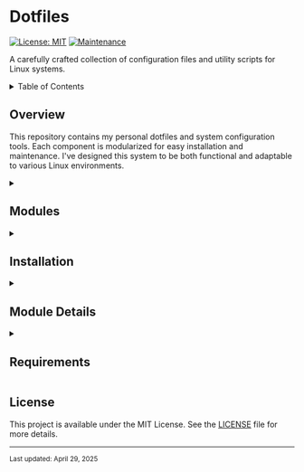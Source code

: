 # Dotfiles

[![License: MIT](https://img.shields.io/badge/License-MIT-yellow.svg)](https://opensource.org/licenses/MIT)
[![Maintenance](https://img.shields.io/badge/Maintained%3F-yes-green.svg)](https://github.com/behrangsa/dotfiles/graphs/commit-activity)

A carefully crafted collection of configuration files and utility scripts for Linux systems.

<details>
<summary>Table of Contents</summary>

- [Overview](#overview)
- [Modules](#modules)
- [Installation](#installation)
- [Module Details](#module-details)
  - [Git Configuration](#git-configuration)
  - [Conky Configuration](#conky-configuration)
  - [EmptyBye Utility](#emptybye-utility)
  - [NPM Configuration](#npm-configuration)
  - [Image Filename Utility](#image-filename-utility)
  - [Image Resizing Utility](#image-resizing-utility)
  - [Memory Usage Visualization](#memory-usage-visualization)
- [Requirements](#requirements)
- [License](#license)

</details>

## Overview

This repository contains my personal dotfiles and system configuration tools. Each component is modularized for easy installation and maintenance. I've designed this system to be both functional and adaptable to various Linux environments.

<details>
<summary><h2>Modules</h2></summary>

The following modules are included in this repository:

- **git**: Git configuration with useful aliases and default settings
- **conky**: System monitoring configuration with a Vim tips display feature
- **emptybye**: Utility script for finding and removing empty directories
- **npmrc**: npm configuration management with secure token handling
- **imgfname**: Utility for suggesting filenames and metadata for images
- **imgsizes**: Utility for generating resized variations of images
- **memusg**: RAM usage visualization tool with treemap generation

</details>

<details>
<summary><h2>Installation</h2></summary>

The repository includes a master installation script that will automatically detect and install all modules.

```bash
git clone https://github.com/behrangsa/dotfiles.git
cd dotfiles
./install.sh
```

You can also install individual modules by running their respective installation scripts:

```bash
# Install just the git configuration
./git/install.sh

# Install just the conky configuration
./conky/install.sh

# Install just the emptybye utility
./emptybye/install.sh

# Install just the npm configuration
./npmrc/install.sh
```

</details>

<details>
<summary><h2>Module Details</h2></summary>

### Git Configuration

The git module provides:
- Useful aliases for common git operations
- Sensible default settings
- Automatic remote setup

The installer will create a symbolic link from `~/.gitconfig` to the configuration file in this repository.

### Conky Configuration

The conky module includes:
- System monitoring dashboard
- CPU, memory, and disk usage statistics
- Temperature monitoring
- Integration with a Vim tips display feature

The installer will create symbolic links to the configuration files and ensure the Vim tips processor script is executable.

### EmptyBye Utility

EmptyBye is a Python utility that finds and removes empty directories:
- Performs a depth-first search to identify truly empty directories
- Provides a dry-run option to preview changes
- Handles permission errors gracefully

The installer will create a symbolic link to the script in `~/.local/bin`.

### NPM Configuration

The npmrc module manages your npm configuration:
- Securely manages npm authentication tokens
- Configures registry settings and defaults
- Sets up package initialization defaults
- Maintains proper file permissions (600) for security

The installer will create a symbolic link from `~/.npmrc` to the configuration file in this repository, ensuring secure handling of sensitive information.

### Image Filename Utility

The imgfname module provides:
- Automated suggestions for image filenames based on content analysis
- Metadata generation for descriptions and labels
- Integration with `exiftool` for metadata writing

### Image Resizing Utility

The imgsizes module provides:
- Batch resizing of images to multiple predefined sizes
- Uses ImageMagick for high-quality resizing
- Handles various image formats and edge cases gracefully

### Memory Usage Visualization

The memusg module provides:
- Treemap visualization of RAM usage by processes
- Exports data to CSV for further analysis
- Handles large datasets and edge cases gracefully

</details>

<details>
<summary><h2>Requirements</h2></summary>

- Bash shell
- Python 3 (for the EmptyBye, imgfname, imgsizes, and memusg utilities)
- Git (for version control and git configuration)
- Conky (for system monitoring)
- Node.js and npm (for npm configuration)
- ImageMagick (for the imgsizes utility)
- ExifTool (for the imgfname utility)

</details>

## License

This project is available under the MIT License. See the [LICENSE](LICENSE) file for more details.

---
<sub>Last updated: April 29, 2025</sub>
